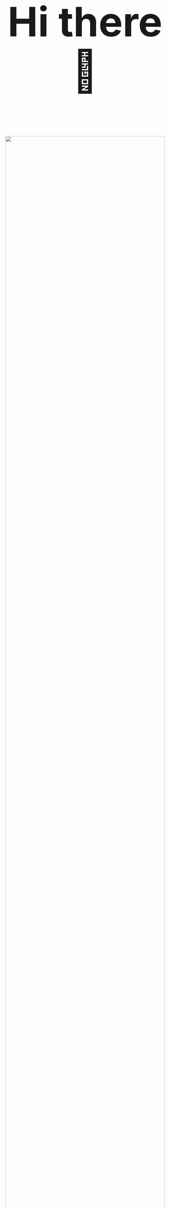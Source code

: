 <div align="center">
  <p style="font-size:128px;"><strong>Hi there👋</strong></p>
  <img src="https://github.com/Ausare31/ausare31/blob/main/giphy (1).gif?raw=true" width="100%"/>
</div>
